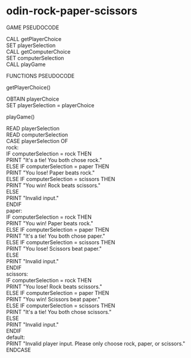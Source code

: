 # odin-rock-paper-scissors

GAME PSEUDOCODE

CALL getPlayerChoice  
SET playerSelection  
CALL getComputerChoice  
SET computerSelection  
CALL playGame  

FUNCTIONS PSEUDOCODE

getPlayerChoice()  

OBTAIN playerChoice  
SET playerSelection = playerChoice  

playGame()

READ playerSelection  
READ computerSelection  
CASE playerSelection OF  
    rock:  
        IF computerSelection = rock THEN  
            PRINT "It's a tie! You both chose rock."  
        ELSE IF computerSelection = paper THEN  
            PRINT "You lose! Paper beats rock."  
        ELSE IF computerSelection = scissors THEN  
            PRINT "You win! Rock beats scissors."  
        ELSE  
            PRINT "Invalid input."  
        ENDIF  
    paper:  
        IF computerSelection = rock THEN  
            PRINT "You win! Paper beats rock."  
        ELSE IF computerSelection = paper THEN  
            PRINT "It's a tie! You both chose paper."  
        ELSE IF computerSelection = scissors THEN  
            PRINT "You lose! Scissors beat paper."  
        ELSE  
            PRINT "Invalid input."  
        ENDIF  
    scissors:  
        IF computerSelection = rock THEN  
            PRINT "You lose! Rock beats scissors."  
        ELSE IF computerSelection = paper THEN  
            PRINT "You win! Scissors beat paper."  
        ELSE IF computerSelection = scissors THEN  
            PRINT "It's a tie! You both chose scissors."  
        ELSE  
            PRINT "Invalid input."  
        ENDIF  
    default:  
        PRINT "Invalid player input. Please only choose rock, paper, or scissors."  
ENDCASE  